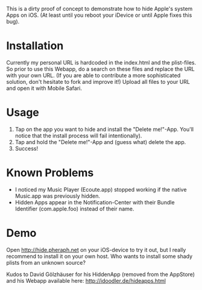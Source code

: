 This is a dirty proof of concept to demonstrate how to hide Apple's system Apps on iOS.
(At least until you reboot your iDevice or until Apple fixes this bug).

# Installation

Currently my personal URL is hardcoded in the index.html and the plist-files.
So prior to use this Webapp, do a search on these files and replace the URL with your own URL.
(If you are able to contribute a more sophisticated solution, don't hesitate to fork and improve it!)
Upload all files to your URL and open it with Mobile Safari.

# Usage

1. Tap on the app you want to hide and install the "Delete me!"-App. You'll notice that the install process will fail intentionally).
2. Tap and hold the "Delete me!"-App and (guess what) delete the app.
3. Success!

# Known Problems

* I noticed my Music Player (Ecoute.app) stopped working if the native Music.app was previously hidden.
* Hidden Apps appear in the Notification-Center with their Bundle Identifier (com.apple.foo) instead of their name.

# Demo

Open http://hide.pheraph.net on your iOS-device to try it out, but I really recommend to install it on your own host.
Who wants to install some shady plists from an unknown source?

Kudos to David Gölzhäuser for his HiddenApp (removed from the AppStore) and his Webapp available here: http://idoodler.de/hideapps.html
